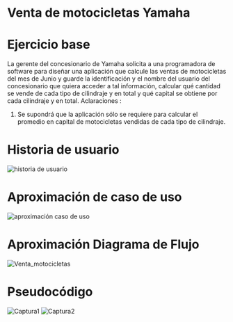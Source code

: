 # Venta de motocicletas Yamaha
# Ejercicio base
La gerente del concesionario de Yamaha solicita a una programadora de software para diseñar una aplicación que calcule las ventas de motocicletas del mes de Junio y guarde la identificación y el nombre del usuario del concesionario que quiera acceder a tal información, calcular qué cantidad se vende de cada tipo de cilindraje y en total y qué capital se obtiene por cada cilindraje y en total. 
Aclaraciones : 
1. Se supondrá que la aplicación sólo se requiere para calcular el promedio en capital de motocicletas vendidas de cada tipo de cilindraje.

# Historia de usuario
![historia de usuario](https://github.com/Dama1424/ventamotocicletas/assets/132960199/a583eddc-f378-4a99-8199-afa3b987482e)

# Aproximación de caso de uso

![aproximación caso de uso](https://github.com/Dama1424/ventamotocicletas/assets/132960199/ccca2d26-093f-4148-a41e-c28086c4d453)

# Aproximación Diagrama de Flujo

![Venta_motocicletas](https://github.com/Dama1424/ventamotocicletas/assets/132960199/a521abaa-7e4d-46fb-9e93-82d883fe6d5c)

# Pseudocódigo
![Captura1](https://github.com/Dama1424/ventamotocicletas/assets/132960199/5c8a8a26-f230-4f11-8308-7e5ddcb42f2c)
![Captura2](https://github.com/Dama1424/ventamotocicletas/assets/132960199/b68662e5-c4be-4c07-ad28-f4993504ff45)

